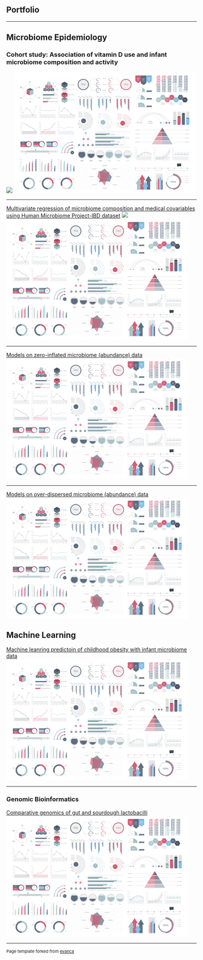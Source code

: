 ## Portfolio

---

## Microbiome Epidemiology
### Cohort study: Association of vitamin D use and infant microbiome composition and activity
[![](https://img.shields.io/badge/PDF-Open_research_poster-B44F99?logo=PDF)](pdf/Poster_vitD_microbiome_david.pdf) 
<img src="images/dummy_thumbnail.jpg?raw=true"/>

---
[Multivariate regression of microbiome composition and medical covariables using Human Microbiome Project-IBD dataset](html/maaslin2-IBD-microbiome.html)
[![](https://img.shields.io/badge/GitHub-View_on_GitHub-1182C3?logo=GitHub)](html/maaslin2-IBD-microbiome.html)
<img src="images/dummy_thumbnail.jpg?raw=true"/>

---
[Models on zero-inflated microbiome (abundance) data](html/zero-inflated-models-mcirobiome.html) 
<img src="images/dummy_thumbnail.jpg?raw=true"/> 

---
[Models on over-dispersed microbiome (abundance) data](html/overdisp-zeroinflate-model.html) 
<img src="images/dummy_thumbnail.jpg?raw=true"/> 


## Machine Learning 

[Machine leanring predictoin of childhood obesity with infant microbiome data](pdf/PPT_predict-child-obesity_davidzhao.pdf)
<img src="images/dummy_thumbnail.jpg?raw=true"/>

---

### Genomic Bioinformatics

[Comparative genomics of gut and sourdough lactobacilli](pdf/PPT_phd_david.pdf)
<img src="images/dummy_thumbnail.jpg?raw=true"/>

---
<p style="font-size:11px">Page template forked from <a href="https://github.com/evanca/quick-portfolio">evanca</a></p>
<!-- Remove above link if you don't want to attibute -->

